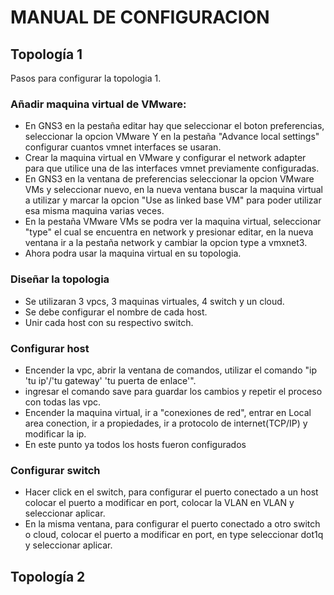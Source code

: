 # **MANUAL DE CONFIGURACION**
## Topología 1
Pasos para configurar la topologia 1.
### Añadir maquina virtual de VMware:
- En GNS3 en la pestaña editar hay que seleccionar el boton preferencias, seleccionar la opcion VMware Y en la pestaña "Advance local settings" configurar cuantos vmnet interfaces se usaran.
- Crear la maquina virtual en VMware y configurar el network adapter para que utilice una de las interfaces vmnet previamente configuradas. 
- En GNS3 en la ventana de preferencias seleccionar la opcion VMware VMs y seleccionar nuevo, en la nueva ventana buscar la maquina virtual a utilizar y marcar la opcion "Use as linked base VM" para poder utilizar esa misma maquina varias veces.
- En la pestaña VMware VMs se podra ver la maquina virtual, seleccionar "type" el cual se encuentra en network y presionar editar, en la nueva ventana ir a la pestaña network y cambiar la opcion type a vmxnet3.
- Ahora podra usar la maquina virtual en su topologia.
 ### Diseñar la topologia
- Se utilizaran 3 vpcs, 3 maquinas virtuales, 4 switch y un cloud. 
- Se debe configurar el nombre de cada host.
- Unir cada host con su respectivo switch.
### Configurar host
- Encender la vpc, abrir la ventana de comandos, utilizar el comando "ip 'tu ip'/'tu gateway' 'tu puerta de enlace'".
- ingresar el comando save para guardar los cambios y repetir el proceso con todas las vpc.
- Encender la maquina virtual, ir a "conexiones de red", entrar en Local area conection, ir a propiedades, ir a protocolo de internet(TCP/IP) y modificar la ip.
- En este punto ya todos los hosts fueron configurados
### Configurar switch
- Hacer click en el switch, para configurar el puerto conectado a un host colocar el puerto a modificar en port, colocar la VLAN en VLAN y seleccionar aplicar.
- En la misma ventana, para configurar el puerto conectado a otro switch o cloud, colocar el puerto a modificar en port, en type seleccionar dot1q y seleccionar aplicar.



## Topología 2
